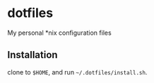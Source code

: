 # dotfiles
My personal *nix configuration files

## Installation

clone to `$HOME`, and run `~/.dotfiles/install.sh`.
